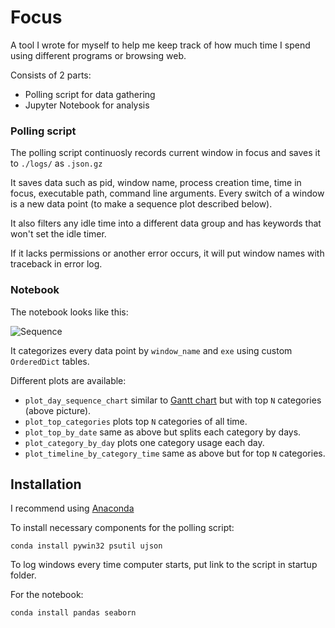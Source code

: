 # Focus
A tool I wrote for myself to help me keep track of how much time I spend using different programs or browsing web.

Consists of 2 parts: 
- Polling script for data gathering
- Jupyter Notebook for analysis

### Polling script
The polling script continuosly records current window in focus and saves it to ```./logs/``` as ```.json.gz```

It saves data such as pid, window name, process creation time, time in focus, executable path, command line arguments.
Every switch of a window is a new data point (to make a sequence plot described below).

It also filters any idle time into a different data group and has keywords that won't set the idle timer.

If it lacks permissions or another error occurs, it will put window names with traceback in error log.

### Notebook
The notebook looks like this:

![Sequence](http://i.imgur.com/wXSw99w.png)

It categorizes every data point by ```window_name``` and ```exe``` using custom ```OrderedDict``` tables.

Different plots are available:
- ```plot_day_sequence_chart``` similar to [Gantt chart](https://en.wikipedia.org/wiki/Gantt_chart) but with top ```N``` categories (above picture).
- ```plot_top_categories``` plots top ```N``` categories of all time.
- ```plot_top_by_date``` same as above but splits each category by days.
- ```plot_category_by_day``` plots one category usage each day.
- ```plot_timeline_by_category_time``` same as above but for top ```N``` categories.

## Installation
I recommend using [Anaconda](https://www.continuum.io/downloads)

To install necessary components for the polling script:
```
conda install pywin32 psutil ujson
```
To log windows every time computer starts, put link to the script in startup folder.

For the notebook:
```
conda install pandas seaborn
```
